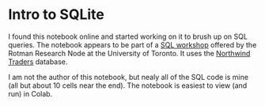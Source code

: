 # Intro to SQLite

I found this notebook online and started working on it to brush up on SQL queries. The notebook appears to be part of a [SQL workshop](https://tdmdal.github.io/mma-sql/index.html) offered by the Rotman Research Node 
at the University of Toronto. It uses the [Northwind Traders](https://en.wikiversity.org/wiki/Database_Examples/Northwind) database.

I am not the author of this notebook, but nealy all of the SQL code is mine (all but about 10 cells near the end). The notebook is easiest to view (and run) in Colab.
